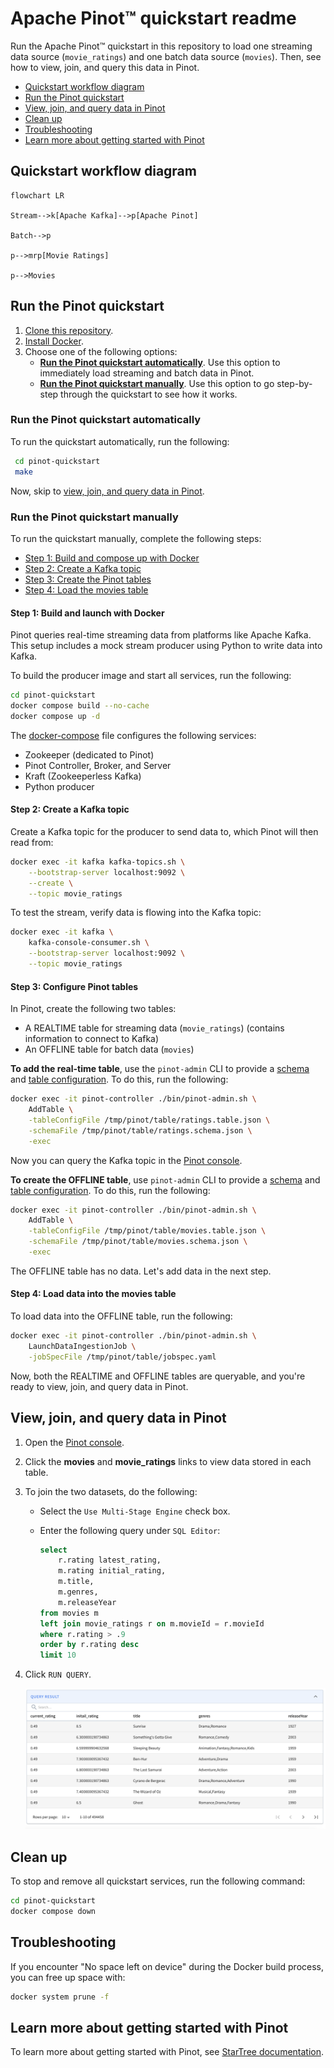 # Apache Pinot™ quickstart readme

Run the Apache Pinot™ quickstart in this repository to load one streaming data source (`movie_ratings`) and one batch data source (`movies`). 
Then, see how to view, join, and query this data in Pinot.

  - [Quickstart workflow diagram](#quickstart-workflow-diagram)
  - [Run the Pinot quickstart](#run-the-pinot-quickstart)
  - [View, join, and query data in Pinot](#view-join-and-query-data-in-pinot)
  - [Clean up](#clean-up)
  - [Troubleshooting](#troubleshooting)
  - [Learn more about getting started with Pinot](#learn-more-about-getting-started-with-pinot)
 
## Quickstart workflow diagram

```mermaid
flowchart LR

Stream-->k[Apache Kafka]-->p[Apache Pinot]

Batch-->p

p-->mrp[Movie Ratings]

p-->Movies
```

## Run the Pinot quickstart

1. [Clone this repository](https://docs.github.com/en/repositories/creating-and-managing-repositories/cloning-a-repository).
2. [Install Docker](https://docs.docker.com/get-docker/). 
3. Choose one of the following options:
   - [**Run the Pinot quickstart automatically**](#run-the-pinot-quickstart-automatically). Use this option to immediately load streaming and batch data in Pinot.
   - [**Run the Pinot quickstart manually**](#run-the-pinot-quickstart-manually). Use this option to go step-by-step through the quickstart to see how it works.

### Run the Pinot quickstart automatically

To run the quickstart automatically, run the following:

```bash
 cd pinot-quickstart
 make
```

Now, skip to [view, join, and query data in Pinot](#view-join-and-query-data-in-pinot).

### Run the Pinot quickstart manually

To run the quickstart manually, complete the following steps:
- [Step 1: Build and compose up with Docker](#step-1-build-and-compose-up-with-docker)
- [Step 2: Create a Kafka topic](#step-2-create-a-kafka-topic)
- [Step 3: Create the Pinot tables](#step-3-create-the-pinot-tables)
- [Step 4: Load the movies table](#step-4-load-the-movies-table)

#### Step 1: Build and launch with Docker

Pinot queries real-time streaming data from platforms like Apache Kafka.
This setup includes a mock stream producer using Python to write data into Kafka.

To build the producer image and start all services, run the following:

```bash
cd pinot-quickstart
docker compose build --no-cache
docker compose up -d
```

The [docker-compose](./docker-compose.yml) file configures the following services:

- Zookeeper (dedicated to Pinot)
- Pinot Controller, Broker, and Server
- Kraft (Zookeeperless Kafka)
- Python producer

#### Step 2: Create a Kafka topic

Create a Kafka topic for the producer to send data to, which Pinot will then read from:

```bash
docker exec -it kafka kafka-topics.sh \
    --bootstrap-server localhost:9092 \
    --create \
    --topic movie_ratings
```

To test the stream, verify data is flowing into the Kafka topic:

```bash
docker exec -it kafka \
    kafka-console-consumer.sh \
    --bootstrap-server localhost:9092 \
    --topic movie_ratings
```

#### Step 3: Configure Pinot tables

In Pinot, create the following two tables:

- A REALTIME table for streaming data (`movie_ratings`) (contains information to connect to Kafka)
- An OFFLINE table for batch data (`movies`)

**To add the real-time table**, use the `pinot-admin` CLI to provide a [schema](./table/ratings.schema.json) 
and [table configuration](./table/ratings.table.json). To do this, run the following:

```bash
docker exec -it pinot-controller ./bin/pinot-admin.sh \
    AddTable \
    -tableConfigFile /tmp/pinot/table/ratings.table.json \
    -schemaFile /tmp/pinot/table/ratings.schema.json \
    -exec
```

Now you can query the Kafka topic in the [Pinot console](http://localhost:9000/#/query?query=select+*+from+movie_ratings+limit+10&tracing=false&useMSE=false).

**To create the OFFLINE table**, use `pinot-admin` CLI to provide a [schema](table/movies.schema.json)
and [table configuration](table/movies.table.json). To do this, run the following:

```bash
docker exec -it pinot-controller ./bin/pinot-admin.sh \
    AddTable \
    -tableConfigFile /tmp/pinot/table/movies.table.json \
    -schemaFile /tmp/pinot/table/movies.schema.json \
    -exec
```

The OFFLINE table has no data. Let's add data in the next step.

#### Step 4: Load data into the movies table

To load data into the OFFLINE table, run the following:

```bash
docker exec -it pinot-controller ./bin/pinot-admin.sh \
    LaunchDataIngestionJob \
    -jobSpecFile /tmp/pinot/table/jobspec.yaml
```
Now, both the REALTIME and OFFLINE tables are queryable, and you're ready to view, join, and query data in Pinot.

## View, join, and query data in Pinot

1. Open the [Pinot console](http://localhost:9000/#/query). 
2. Click the **movies** and **movie_ratings** links to view data stored in each table. 
3. To join the two datasets, do the following:
   - Select the `Use Multi-Stage Engine` check box.
   - Enter the following query under `SQL Editor`:

        ```sql
        select 
            r.rating latest_rating, 
            m.rating initial_rating, 
            m.title, 
            m.genres, 
            m.releaseYear 
        from movies m
        left join movie_ratings r on m.movieId = r.movieId
        where r.rating > .9
        order by r.rating desc
        limit 10

        ```

4. Click `RUN QUERY`.

    ![alt](./images/results.png)

## Clean up

To stop and remove all quickstart services, run the following command:

```bash
cd pinot-quickstart
docker compose down
```

## Troubleshooting

If you encounter "No space left on device" during the Docker build process, you can free up space with:

```bash
docker system prune -f
```

## Learn more about getting started with Pinot

To learn more about getting started with Pinot, see [StarTree documentation](https://dev.startree.ai/docs/pinot/getting-started/quick-start).
